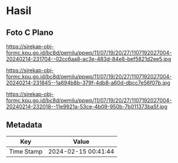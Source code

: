 # Hasil

## Foto C Plano

https://sirekap-obj-formc.kpu.go.id/bc8d/pemilu/ppwp/11/07/19/20/27/1107192027004-20240214-231704--02cc6aa8-ac3e-483d-84e8-bef5821d2ee5.jpg

https://sirekap-obj-formc.kpu.go.id/bc8d/pemilu/ppwp/11/07/19/20/27/1107192027004-20240214-231845--1a694b8b-379f-4db8-a60d-dbcc7e56f07b.jpg

https://sirekap-obj-formc.kpu.go.id/bc8d/pemilu/ppwp/11/07/19/20/27/1107192027004-20240214-232018--11e9921a-53ce-4b09-950b-7b011373ba5f.jpg


## Metadata

| Key        | Value               |
| ---------- | ------------------- |
| Time Stamp | 2024-02-15 00:41:44 |



